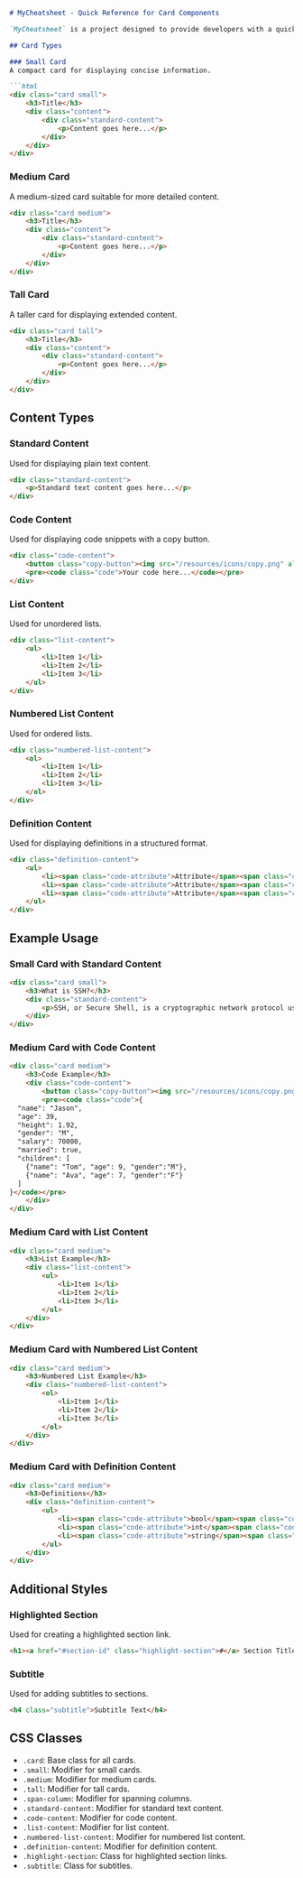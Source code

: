 ```markdown
# MyCheatsheet - Quick Reference for Card Components

`MyCheatsheet` is a project designed to provide developers with a quick reference for reusable card components and their internal content structures. It simplifies the process of adding pre-designed cards with various content types to web applications, ensuring consistency and efficiency in development.

## Card Types

### Small Card
A compact card for displaying concise information.

```html
<div class="card small">
    <h3>Title</h3>
    <div class="content">
        <div class="standard-content">
            <p>Content goes here...</p>
        </div>
    </div>
</div>
```

### Medium Card
A medium-sized card suitable for more detailed content.

```html
<div class="card medium">
    <h3>Title</h3>
    <div class="content">
        <div class="standard-content">
            <p>Content goes here...</p>
        </div>
    </div>
</div>
```

### Tall Card
A taller card for displaying extended content.

```html
<div class="card tall">
    <h3>Title</h3>
    <div class="content">
        <div class="standard-content">
            <p>Content goes here...</p>
        </div>
    </div>
</div>
```

## Content Types

### Standard Content
Used for displaying plain text content.

```html
<div class="standard-content">
    <p>Standard text content goes here...</p>
</div>
```

### Code Content
Used for displaying code snippets with a copy button.

```html
<div class="code-content">
    <button class="copy-button"><img src="/resources/icons/copy.png" alt="copy icon"></button>
    <pre><code class="code">Your code here...</code></pre>
</div>
```

### List Content
Used for unordered lists.

```html
<div class="list-content">
    <ul>
        <li>Item 1</li>
        <li>Item 2</li>
        <li>Item 3</li>
    </ul>
</div>
```

### Numbered List Content
Used for ordered lists.

```html
<div class="numbered-list-content">
    <ol>
        <li>Item 1</li>
        <li>Item 2</li>
        <li>Item 3</li>
    </ol>
</div>
```

### Definition Content
Used for displaying definitions in a structured format.

```html
<div class="definition-content">
    <ul>
        <li><span class="code-attribute">Attribute</span><span class="code-definition">Definition</span></li>
        <li><span class="code-attribute">Attribute</span><span class="code-definition">Definition</span></li>
        <li><span class="code-attribute">Attribute</span><span class="code-definition">Definition</span></li>
    </ul>
</div>
```

## Example Usage

### Small Card with Standard Content
```html
<div class="card small">
    <h3>What is SSH?</h3>
    <div class="standard-content">
        <p>SSH, or Secure Shell, is a cryptographic network protocol used for secure data communication...</p>
    </div>
</div>
```

### Medium Card with Code Content
```html
<div class="card medium">
    <h3>Code Example</h3>
    <div class="code-content">
        <button class="copy-button"><img src="/resources/icons/copy.png" alt="copy icon"></button>
        <pre><code class="code">{
  "name": "Jason",
  "age": 39,
  "height": 1.92,
  "gender": "M",
  "salary": 70000,
  "married": true,
  "children": [
    {"name": "Tom", "age": 9, "gender":"M"},
    {"name": "Ava", "age": 7, "gender":"F"}
  ]
}</code></pre>
    </div>
</div>
```

### Medium Card with List Content
```html
<div class="card medium">
    <h3>List Example</h3>
    <div class="list-content">
        <ul>
            <li>Item 1</li>
            <li>Item 2</li>
            <li>Item 3</li>
        </ul>
    </div>
</div>
```

### Medium Card with Numbered List Content
```html
<div class="card medium">
    <h3>Numbered List Example</h3>
    <div class="numbered-list-content">
        <ol>
            <li>Item 1</li>
            <li>Item 2</li>
            <li>Item 3</li>
        </ol>
    </div>
</div>
```

### Medium Card with Definition Content
```html
<div class="card medium">
    <h3>Definitions</h3>
    <div class="definition-content">
        <ul>
            <li><span class="code-attribute">bool</span><span class="code-definition">A boolean value</span></li>
            <li><span class="code-attribute">int</span><span class="code-definition">An integer value</span></li>
            <li><span class="code-attribute">string</span><span class="code-definition">A string value</span></li>
        </ul>
    </div>
</div>
```

## Additional Styles

### Highlighted Section
Used for creating a highlighted section link.

```html
<h1><a href="#section-id" class="highlight-section">#</a> Section Title</h1>
```

### Subtitle
Used for adding subtitles to sections.

```html
<h4 class="subtitle">Subtitle Text</h4>
```

## CSS Classes

- `.card`: Base class for all cards.
- `.small`: Modifier for small cards.
- `.medium`: Modifier for medium cards.
- `.tall`: Modifier for tall cards.
- `.span-column`: Modifier for spanning columns.
- `.standard-content`: Modifier for standard text content.
- `.code-content`: Modifier for code content.
- `.list-content`: Modifier for list content.
- `.numbered-list-content`: Modifier for numbered list content.
- `.definition-content`: Modifier for definition content.
- `.highlight-section`: Class for highlighted section links.
- `.subtitle`: Class for subtitles.
```
